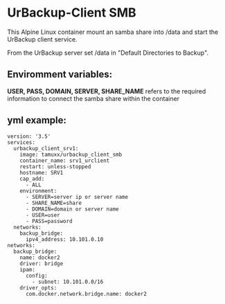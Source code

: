 # UrBackup-Client SMB

This Alpine Linux container mount an samba share into /data and start the UrBackup client service. 

From the UrBackup server set /data in "Default Directories to Backup".

## Enviromment variables:

**USER, PASS, DOMAIN, SERVER, SHARE_NAME** refers to the required information to connect the samba share within the container

## yml example:

    
    version: '3.5'
    services:
      urbackup_client_srv1:
        image: tamuxx/urbackup_client_smb
        container_name: srv1_urclient
        restart: unless-stopped
        hostname: SRV1
        cap_add:
          - ALL
        environment:
          - SERVER=server ip or server name
          - SHARE_NAME=share
          - DOMAIN=domain or server name
          - USER=user
          - PASS=password
      networks:
        backup_bridge:
          ipv4_address: 10.101.0.10
    networks:
      backup_bridge:
        name: docker2
        driver: bridge
        ipam:
          config:
            - subnet: 10.101.0.0/16
        driver_opts:
          com.docker.network.bridge.name: docker2


